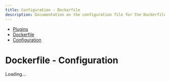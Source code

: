 ```yaml
---
title: Configuration - Dockerfile
description: Documentation on the configuration file for the Dockerfile code formatting plugin for dprint.
---
```


<nav class="breadcrumb" aria-label="breadcrumbs">
  <ul>
    <li><a href="/plugins">Plugins</a></li>
    <li><a href="/plugins/dockerfile">Dockerfile</a></li>
    <li><a href="/plugins/dockerfile/config">Configuration</a></li>
  </ul>
</nav>

# Dockerfile - Configuration

<div class="plugin-config-table" data-url="https://plugins.dprint.dev/dprint/dprint-plugin-dockerfile/latest/schema.json">
  Loading...
</div>
